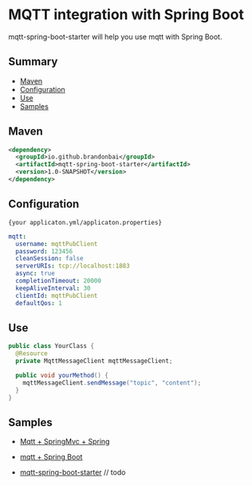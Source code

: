# MQTT integration with Spring Boot

mqtt-spring-boot-starter will help you use mqtt with Spring Boot.


## Summary

- [Maven](#maven)
- [Configuration](#configuration)
- [Use](#use)
- [Samples](#samples)

## Maven
```xml
<dependency>
  <groupId>io.github.brandonbai</groupId>
  <artifactId>mqtt-spring-boot-starter</artifactId>
  <version>1.0-SNAPSHOT</version>
</dependency>
```

## Configuration
`{your applicaton.yml/applicaton.properties}`

```yml
mqtt:
  username: mqttPubClient
  password: 123456
  cleanSession: false
  serverURIs: tcp://localhost:1883
  async: true
  completionTimeout: 20000
  keepAliveInterval: 30
  clientId: mqttPubClient
  defaultQos: 1
```

## Use

```java
public class YourClass {
  @Resource
  private MqttMessageClient mqttMessageClient;

  public void yourMethod() {
    mqttMessageClient.sendMessage("topic", "content");
  }
}
```

## Samples

- [Mqtt + SpringMvc + Spring](./samples/mqtt-spring-sample)

- [mqtt + Spring Boot](./samples/mqtt-spring-boot-sample)

- [mqtt-spring-boot-starter]() // todo
